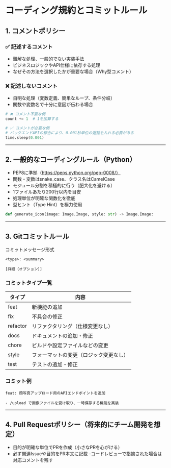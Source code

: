 # コーディング規約とコミットルール

## 1. コメントポリシー

### ✅ 記述するコメント
- 難解な処理、一般的でない実装手法
- ビジネスロジックやAPI仕様に依存する処理
- なぜその方法を選択したかが重要な場合（Why型コメント）

### ❌ 記述しないコメント
- 自明な処理（変数定義、簡単なループ、条件分岐）
- 関数や変数名で十分に意図が伝わる場合

```python
# ❌ コメント不要な例
count += 1  # 1を加算する

# ✅ コメントが必要な例
# バックエンドAPIの都合により、0.001秒単位の遅延を入れる必要がある
time.sleep(0.001)
```
---

## 2. 一般的なコーディングルール（Python）

- PEP8に準拠（https://peps.python.org/pep-0008/）
- 関数・変数はsnake_case、クラス名はCamelCase
- モジュール分割を積極的に行う（肥大化を避ける）
- 1ファイルあたり200行以内を目安
- 処理単位が明確な関数化を徹底
- 型ヒント（Type Hint）を極力使用

```python
def generate_icon(image: Image.Image, style: str) -> Image.Image:
```

---

## 3. Gitコミットルール

コミットメッセージ形式
```
<type>: <summary>

[詳細（オプション）]
```

### コミットタイプ一覧

| タイプ      | 内容                  |
| -------- | ------------------- |
| feat     | 新機能の追加              |
| fix      | 不具合の修正              |
| refactor | リファクタリング（仕様変更なし）    |
| docs     | ドキュメントの追加・修正        |
| chore    | ビルドや設定ファイルなどの変更     |
| style    | フォーマットの変更（ロジック変更なし） |
| test     | テストの追加・修正           |

### コミット例
```
feat: 顔写真アップロード用のAPIエンドポイントを追加

- /upload で画像ファイルを受け取り、一時保存する機能を実装
```

---

## 4. Pull Requestポリシー（将来的にチーム開発を想定）

- 目的が明確な単位でPRを作成（小さなPRを心がける）
- 必ず関連Issueや目的をPR本文に記載
-コードレビューで指摘された場合は対応コメントを残す
